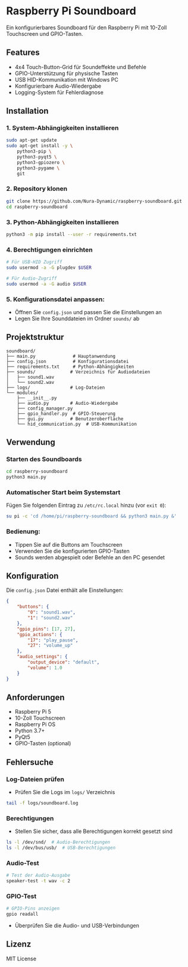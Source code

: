 # Raspberry Pi Soundboard

Ein konfigurierbares Soundboard für den Raspberry Pi mit 10-Zoll Touchscreen und GPIO-Tasten.

## Features

- 4x4 Touch-Button-Grid für Soundeffekte und Befehle
- GPIO-Unterstützung für physische Tasten
- USB HID-Kommunikation mit Windows PC
- Konfigurierbare Audio-Wiedergabe
- Logging-System für Fehlerdiagnose

## Installation

### 1. System-Abhängigkeiten installieren

```bash
sudo apt-get update
sudo apt-get install -y \
    python3-pip \
    python3-pyqt5 \
    python3-gpiozero \
    python3-pygame \
    git
```

### 2. Repository klonen

```bash
git clone https://github.com/Nura-Dynamic/raspberry-soundboard.git
cd raspberry-soundboard
```

### 3. Python-Abhängigkeiten installieren

```bash
python3 -m pip install --user -r requirements.txt
```

### 4. Berechtigungen einrichten

```bash
# Für USB-HID Zugriff
sudo usermod -a -G plugdev $USER

# Für Audio-Zugriff
sudo usermod -a -G audio $USER
```

### 5. Konfigurationsdatei anpassen:
- Öffnen Sie `config.json` und passen Sie die Einstellungen an
- Legen Sie Ihre Sounddateien im Ordner `sounds/` ab

## Projektstruktur

```
soundboard/
├── main.py              # Hauptanwendung
├── config.json          # Konfigurationsdatei
├── requirements.txt     # Python-Abhängigkeiten
├── sounds/             # Verzeichnis für Audiodateien
│   ├── sound1.wav
│   └── sound2.wav
├── logs/               # Log-Dateien
└── modules/
    ├── __init__.py
    ├── audio.py        # Audio-Wiedergabe
    ├── config_manager.py
    ├── gpio_handler.py  # GPIO-Steuerung
    ├── gui.py          # Benutzeroberfläche
    └── hid_communication.py  # USB-Kommunikation
```

## Verwendung

### Starten des Soundboards

```bash
cd raspberry-soundboard
python3 main.py
```

### Automatischer Start beim Systemstart

Fügen Sie folgenden Eintrag zu `/etc/rc.local` hinzu (vor `exit 0`):

```bash
su pi -c 'cd /home/pi/raspberry-soundboard && python3 main.py &'
```

### Bedienung:
- Tippen Sie auf die Buttons am Touchscreen
- Verwenden Sie die konfigurierten GPIO-Tasten
- Sounds werden abgespielt oder Befehle an den PC gesendet

## Konfiguration

Die `config.json` Datei enthält alle Einstellungen:

```json
{
    "buttons": {
        "0": "sound1.wav",
        "1": "sound2.wav"
    },
    "gpio_pins": [17, 27],
    "gpio_actions": {
        "17": "play_pause",
        "27": "volume_up"
    },
    "audio_settings": {
        "output_device": "default",
        "volume": 1.0
    }
}
```

## Anforderungen

- Raspberry Pi 5
- 10-Zoll Touchscreen
- Raspberry Pi OS
- Python 3.7+
- PyQt5
- GPIO-Tasten (optional)

## Fehlersuche

### Log-Dateien prüfen
- Prüfen Sie die Logs im `logs/` Verzeichnis
```bash
tail -f logs/soundboard.log
```

### Berechtigungen
- Stellen Sie sicher, dass alle Berechtigungen korrekt gesetzt sind
```bash
ls -l /dev/snd/  # Audio-Berechtigungen
ls -l /dev/bus/usb/  # USB-Berechtigungen
```

### Audio-Test
```bash
# Test der Audio-Ausgabe
speaker-test -t wav -c 2
```

### GPIO-Test
```bash
# GPIO-Pins anzeigen
gpio readall
```

- Überprüfen Sie die Audio- und USB-Verbindungen

## Lizenz

MIT License
